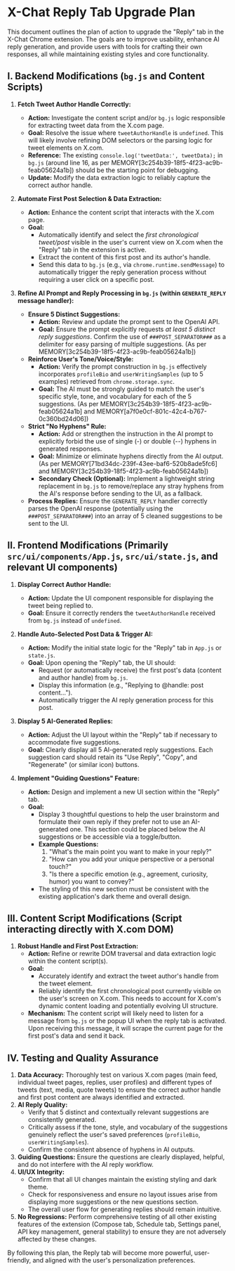 # X-Chat Reply Tab Upgrade Plan

This document outlines the plan of action to upgrade the "Reply" tab in the X-Chat Chrome extension. The goals are to improve usability, enhance AI reply generation, and provide users with tools for crafting their own responses, all while maintaining existing styles and core functionality.

## I. Backend Modifications (`bg.js` and Content Scripts)

1.  **Fetch Tweet Author Handle Correctly:**

    - **Action:** Investigate the content script and/or `bg.js` logic responsible for extracting tweet data from the X.com page.
    - **Goal:** Resolve the issue where `tweetAuthorHandle` is `undefined`. This will likely involve refining DOM selectors or the parsing logic for tweet elements on X.com.
    - **Reference:** The existing `console.log('tweetData:', tweetData);` in `bg.js` (around line 16, as per MEMORY[3c254b39-18f5-4f23-ac9b-feab05624a1b]) should be the starting point for debugging.
    - **Update:** Modify the data extraction logic to reliably capture the correct author handle.

2.  **Automate First Post Selection & Data Extraction:**

    - **Action:** Enhance the content script that interacts with the X.com page.
    - **Goal:**
      - Automatically identify and select the _first chronological tweet/post_ visible in the user's current view on X.com when the "Reply" tab in the extension is active.
      - Extract the content of this first post and its author's handle.
      - Send this data to `bg.js` (e.g., via `chrome.runtime.sendMessage`) to automatically trigger the reply generation process without requiring a user click on a specific post.

3.  **Refine AI Prompt and Reply Processing in `bg.js` (within `GENERATE_REPLY` message handler):**
    - **Ensure 5 Distinct Suggestions:**
      - **Action:** Review and update the prompt sent to the OpenAI API.
      - **Goal:** Ensure the prompt explicitly requests _at least 5 distinct reply suggestions_. Confirm the use of `###POST_SEPARATOR###` as a delimiter for easy parsing of multiple suggestions. (As per MEMORY[3c254b39-18f5-4f23-ac9b-feab05624a1b])
    - **Reinforce User's Tone/Voice/Style:**
      - **Action:** Verify the prompt construction in `bg.js` effectively incorporates `profileBio` and `userWritingSamples` (up to 5 examples) retrieved from `chrome.storage.sync`.
      - **Goal:** The AI must be strongly guided to match the user's specific style, tone, and vocabulary for each of the 5 suggestions. (As per MEMORY[3c254b39-18f5-4f23-ac9b-feab05624a1b] and MEMORY[a7f0e0cf-801c-42c4-b767-0c360bd24d06])
    - **Strict "No Hyphens" Rule:**
      - **Action:** Add or strengthen the instruction in the AI prompt to explicitly forbid the use of single (-) or double (--) hyphens in generated responses.
      - **Goal:** Minimize or eliminate hyphens directly from the AI output. (As per MEMORY[71bd34dc-239f-43ee-baf6-520b8ade5fc6] and MEMORY[3c254b39-18f5-4f23-ac9b-feab05624a1b])
      - **Secondary Check (Optional):** Implement a lightweight string replacement in `bg.js` to remove/replace any stray hyphens from the AI's response before sending to the UI, as a fallback.
    - **Process Replies:** Ensure the `GENERATE_REPLY` handler correctly parses the OpenAI response (potentially using the `###POST_SEPARATOR###`) into an array of 5 cleaned suggestions to be sent to the UI.

## II. Frontend Modifications (Primarily `src/ui/components/App.js`, `src/ui/state.js`, and relevant UI components)

1.  **Display Correct Author Handle:**

    - **Action:** Update the UI component responsible for displaying the tweet being replied to.
    - **Goal:** Ensure it correctly renders the `tweetAuthorHandle` received from `bg.js` instead of `undefined`.

2.  **Handle Auto-Selected Post Data & Trigger AI:**

    - **Action:** Modify the initial state logic for the "Reply" tab in `App.js` or `state.js`.
    - **Goal:** Upon opening the "Reply" tab, the UI should:
      - Request (or automatically receive) the first post's data (content and author handle) from `bg.js`.
      - Display this information (e.g., "Replying to @handle: post content...").
      - Automatically trigger the AI reply generation process for this post.

3.  **Display 5 AI-Generated Replies:**

    - **Action:** Adjust the UI layout within the "Reply" tab if necessary to accommodate five suggestions.
    - **Goal:** Clearly display all 5 AI-generated reply suggestions. Each suggestion card should retain its "Use Reply", "Copy", and "Regenerate" (or similar icon) buttons.

4.  **Implement "Guiding Questions" Feature:**
    - **Action:** Design and implement a new UI section within the "Reply" tab.
    - **Goal:**
      - Display 3 thoughtful questions to help the user brainstorm and formulate their own reply if they prefer not to use an AI-generated one. This section could be placed below the AI suggestions or be accessible via a toggle/button.
      - **Example Questions:**
        1.  "What's the main point you want to make in your reply?"
        2.  "How can you add your unique perspective or a personal touch?"
        3.  "Is there a specific emotion (e.g., agreement, curiosity, humor) you want to convey?"
      - The styling of this new section must be consistent with the existing application's dark theme and overall design.

## III. Content Script Modifications (Script interacting directly with X.com DOM)

1.  **Robust Handle and First Post Extraction:**
    - **Action:** Refine or rewrite DOM traversal and data extraction logic within the content script(s).
    - **Goal:**
      - Accurately identify and extract the tweet author's handle from the tweet element.
      - Reliably identify the first chronological post currently visible on the user's screen on X.com. This needs to account for X.com's dynamic content loading and potentially evolving UI structure.
    - **Mechanism:** The content script will likely need to listen for a message from `bg.js` or the popup UI when the reply tab is activated. Upon receiving this message, it will scrape the current page for the first post's data and send it back.

## IV. Testing and Quality Assurance

1.  **Data Accuracy:** Thoroughly test on various X.com pages (main feed, individual tweet pages, replies, user profiles) and different types of tweets (text, media, quote tweets) to ensure the correct author handle and first post content are always identified and extracted.
2.  **AI Reply Quality:**
    - Verify that 5 distinct and contextually relevant suggestions are consistently generated.
    - Critically assess if the tone, style, and vocabulary of the suggestions genuinely reflect the user's saved preferences (`profileBio`, `userWritingSamples`).
    - Confirm the consistent absence of hyphens in AI outputs.
3.  **Guiding Questions:** Ensure the questions are clearly displayed, helpful, and do not interfere with the AI reply workflow.
4.  **UI/UX Integrity:**
    - Confirm that all UI changes maintain the existing styling and dark theme.
    - Check for responsiveness and ensure no layout issues arise from displaying more suggestions or the new questions section.
    - The overall user flow for generating replies should remain intuitive.
5.  **No Regressions:** Perform comprehensive testing of all other existing features of the extension (Compose tab, Schedule tab, Settings panel, API key management, general stability) to ensure they are not adversely affected by these changes.

By following this plan, the Reply tab will become more powerful, user-friendly, and aligned with the user's personalization preferences.
